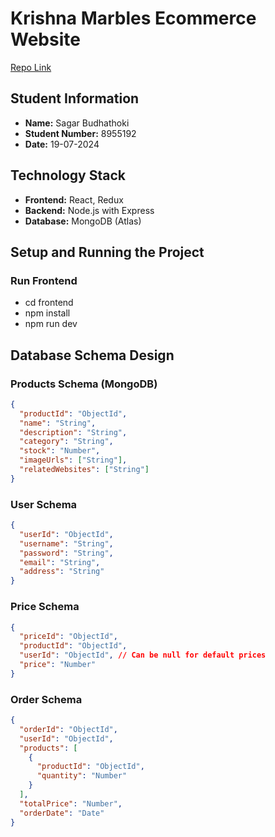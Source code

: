 # Krishna Marbles Ecommerce Website

[Repo Link](https://github.com/codemonkey-sagar/km_ecommerce)

## Student Information

- **Name:** Sagar Budhathoki
- **Student Number:** 8955192
- **Date:** 19-07-2024

## Technology Stack

- **Frontend:** React, Redux
- **Backend:** Node.js with Express
- **Database:** MongoDB (Atlas)

## Setup and Running the Project

### Run Frontend

- cd frontend
- npm install
- npm run dev

## Database Schema Design

### Products Schema (MongoDB)

```json
{
  "productId": "ObjectId",
  "name": "String",
  "description": "String",
  "category": "String",
  "stock": "Number",
  "imageUrls": ["String"],
  "relatedWebsites": ["String"]
}
```

### User Schema

```json
{
  "userId": "ObjectId",
  "username": "String",
  "password": "String",
  "email": "String",
  "address": "String"
}
```

### Price Schema

```json
{
  "priceId": "ObjectId",
  "productId": "ObjectId",
  "userId": "ObjectId", // Can be null for default prices
  "price": "Number"
}
```

### Order Schema

```json
{
  "orderId": "ObjectId",
  "userId": "ObjectId",
  "products": [
    {
      "productId": "ObjectId",
      "quantity": "Number"
    }
  ],
  "totalPrice": "Number",
  "orderDate": "Date"
}
```

